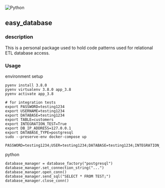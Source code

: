 ![Python](https://github.com/bclipp/easy_database/workflows/Python/badge.svg)

## easy_database

### description
This is a personal package used to hold code patterns used for relational ETL database access.

### Usage

environment setup
```
pyenv install 3.8.0
pyenv virtualenv 3.8.0 app_3.8
pyenv activate app_3.8

# for integration tests
export PASSWORD=testing1234
export USERNAME=testing1234
export DATABASE=testing1234
export TABLE=customers
export INTEGRATION_TEST=True
export DB_IP_ADDRESS=127.0.0.1
export DATABASE_TYPE=postgresql
sudo --preserve-env docker-compose up

PASSWORD=testing1234;USER=testing1234;DATABASE=testing1234;INTEGRATION_TEST=true;TABLE=customers;DB_IP_ADDRESS=127.0.0.1;DATABASE_TYPE=postgresql
```

python 
```
database_manager = database_factory("postgresql")
database_manager.set_connection_string("...")
database_manager.open_conn()
database_manager.send_sql("SELECT * FROM TEST;")
database_manager.close_conn()
```